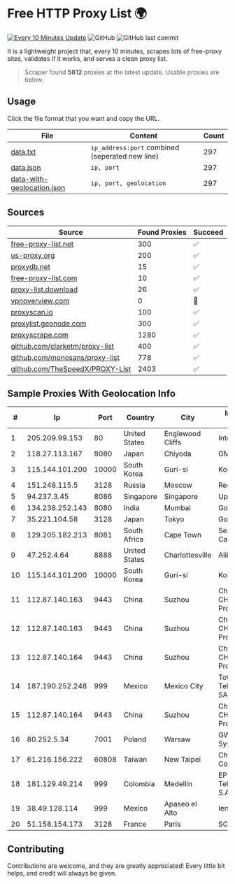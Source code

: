 
# Free HTTP Proxy List 🌍

[![Every 10 Minutes Update](https://github.com/mertguvencli/http-proxy-list/actions/workflows/main.yml/badge.svg?branch=main)](https://github.com/mertguvencli/http-proxy-list/actions/workflows/main.yml)
![GitHub](https://img.shields.io/github/license/mertguvencli/http-proxy-list)
![GitHub last commit](https://img.shields.io/github/last-commit/mertguvencli/http-proxy-list)

It is a lightweight project that, every 10 minutes, scrapes lots of free-proxy sites, validates if it works, and serves a clean proxy list.


> Scraper found **5812** proxies at the latest update. Usable proxies are below.

## Usage

Click the file format that you want and copy the URL.


|File|Content|Count|
|----|-------|-----|
|[data.txt](https://raw.githubusercontent.com/mertguvencli/http-proxy-list/main/proxy-list/data.txt)|`ip_address:port` combined (seperated new line)|297|
|[data.json](https://raw.githubusercontent.com/mertguvencli/http-proxy-list/main/proxy-list/data.json)|`ip, port`|297|
|[data-with-geolocation.json](https://raw.githubusercontent.com/mertguvencli/http-proxy-list/main/proxy-list/data-with-geolocation.json)|`ip, port, geolocation`|297|

## Sources

|Source|Found Proxies|Succeed|
|------|-------------|-------|
|[free-proxy-list.net](https://free-proxy-list.net)|300|✅|
|[us-proxy.org](https://www.us-proxy.org)|200|✅|
|[proxydb.net](http://proxydb.net)|15|✅|
|[free-proxy-list.com](https://free-proxy-list.com/?page=&port=&type%5B%5D=http&type%5B%5D=https&up_time=0&search=Search)|10|✅|
|[proxy-list.download](https://www.proxy-list.download/HTTP)|26|✅|
|[vpnoverview.com](https://vpnoverview.com/privacy/anonymous-browsing/free-proxy-servers)|0|🚫|
|[proxyscan.io](https://www.proxyscan.io)|100|✅|
|[proxylist.geonode.com](https://proxylist.geonode.com/api/proxy-list?limit=300&page=1&sort_by=lastChecked&sort_type=desc&protocols=http,https)|300|✅|
|[proxyscrape.com](https://api.proxyscrape.com/v2/?request=displayproxies&protocol=http&timeout=10000&country=all&ssl=all&anonymity=all)|1280|✅|
|[github.com/clarketm/proxy-list](https://raw.githubusercontent.com/clarketm/proxy-list/master/proxy-list-raw.txt)|400|✅|
|[github.com/monosans/proxy-list](https://raw.githubusercontent.com/monosans/proxy-list/main/proxies/http.txt)|778|✅|
|[github.com/TheSpeedX/PROXY-List](https://raw.githubusercontent.com/TheSpeedX/PROXY-List/master/http.txt)|2403|✅|


## Sample Proxies With Geolocation Info

|#|Ip|Port|Country|City|Internet Service Provider|
|-|--|----|-------|----|-------------------------|
|1|205.209.99.153|80|United States|Englewood Cliffs|Interserver, Inc|
|2|118.27.113.167|8080|Japan|Chiyoda|GMO Internet, Inc.|
|3|115.144.101.200|10000|South Korea|Guri-si|Korea Telecom|
|4|151.248.115.5|3128|Russia|Moscow|Reg.Ru|
|5|94.237.3.45|8086|Singapore|Singapore|UpCloud Ltd|
|6|134.238.252.143|8080|India|Mumbai|Google LLC|
|7|35.221.104.58|3128|Japan|Tokyo|Google LLC|
|8|129.205.182.213|8081|South Africa|Cape Town|Seacom Western Cape (Pty) Ltd|
|9|47.252.4.64|8888|United States|Charlottesville|Alibaba.com LLC|
|10|115.144.101.200|10000|South Korea|Guri-si|Korea Telecom|
|11|112.87.140.163|9443|China|Suzhou|China Unicom CHINA169 Jiangsu Province Network|
|12|112.87.140.163|9443|China|Suzhou|China Unicom CHINA169 Jiangsu Province Network|
|13|112.87.140.164|9443|China|Suzhou|China Unicom CHINA169 Jiangsu Province Network|
|14|187.190.252.248|999|Mexico|Mexico City|Total Play Telecomunicaciones SA De CV|
|15|112.87.140.164|9443|China|Suzhou|China Unicom CHINA169 Jiangsu Province Network|
|16|80.252.5.34|7001|Poland|Warsaw|GWNET Autonomus System|
|17|61.216.156.222|60808|Taiwan|New Taipei|Chunghwa Telecom Co., Ltd.|
|18|181.129.49.214|999|Colombia|Medellín|EPM Telecomunicaciones S.A. E.S.P.|
|19|38.49.128.114|999|Mexico|Apaseo el Alto|Ientc S De RL De CV|
|20|51.158.154.173|3128|France|Paris|SCALEWAY|



## Contributing

Contributions are welcome, and they are greatly appreciated! Every
little bit helps, and credit will always be given.

